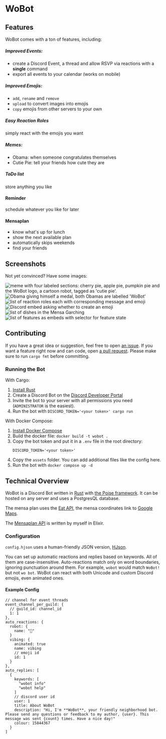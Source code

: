 # WoBot

## Features

WoBot comes with a ton of features, including:

##### Improved Events:

* create a Discord Event, a thread and allow RSVP via reactions with a **single** command
* export all events to your calendar (works on mobile)

##### Improved Emojis:

* `add`, `rename` and `remove`
* `upload` to convert images into emojis
* `copy` emojis from other servers to your own

##### Easy Reaction Roles

simply react with the emojis you want

##### Memes:

* Obama: when someone congratulates themselves
* Cutie Pie: tell your friends how cute they are

##### ToDo list

store anything you like

#### Reminder

schedule whatever you like for later

#### Mensaplan

* know what's up for lunch
* show the next available plan
* automatically skips weekends
* find your friends

## Screenshots

Not yet convinced? Have some images:

![meme with four labeled sections: cherry pie, apple pie, pumpkin pie and the WoBot logo, a cartoon robot, tagged as 'cutie pie'.](images/cutie_pie.png)
![Obama giving himself a medal, both Obamas are labelled 'WoBot'](images/obama.png)
![list of reaction roles each with corresponding message and emoji](images/reaction_roles.png)
![Discord embed asking whether to create an emoji](images/emoji.png)
![list of dishes in the Mensa Garching](images/mensa.png)
![list of features as embeds with selector for feature state](images/todo.png)

## Contributing

If you have a great idea or suggestion, feel free to open [an issue](https://github.com/Friendly-Banana/wobot/issues).
If you want a feature right now and can code, open [a pull request](https://github.com/Friendly-Banana/wobot/pulls).
Please make sure to run `cargo fmt` before committing.

### Running the Bot

With Cargo:

1. [Install Rust](https://www.rust-lang.org/tools/install)
2. Create a Discord Bot on the [Discord Developer Portal](https://discord.com/developers/applications)
3. Invite the bot to your server with all permissions you need (`ADMINISTRATOR` is the easiest).
4. Run the bot with `DISCORD_TOKEN='<your token>' cargo run`

With Docker Compose:

1. [Install Docker Compose](https://docs.docker.com/compose/install/)
2. Build the docker file: `docker build -t wobot .`
3. Copy the bot token and put it in a `.env` file in the root directory:
    ```
    DISCORD_TOKEN='<your token>'
    ```
4. Copy the `assets` folder. You can add additional files like the config here.
5. Run the bot with `docker compose up -d`

## Technical Overview

WoBot is a Discord Bot written in [Rust](https://www.rust-lang.org/)
with [the  Poise framework](https://github.com/serenity-rs/poise/).
It can be hosted on any server and uses a PostgresQL database.

The mensa plan uses the [Eat API](https://tum-dev.github.io/eat-api), the mensa coordinates link
to [Google Maps](https://www.google.com/maps).

The [Mensaplan API](https://github.com/Friendly-Banana/mensaplan) is written by myself in Elixir.

### Configuration

`config.hjson` uses a human-friendly JSON version, [HJson](https://hjson.github.io/).

You can set up automatic reactions and replies based on keywords. All of them are case-insensitive.
Auto-reactions match only on word boundaries, ignoring punctuation around them.
For example, `wobot` would match `WoBot!` but not `wo bot`.
WoBot can react with both Unicode and custom Discord emojis, even animated ones.

#### Example Config

```hjson
// channel for event threads
event_channel_per_guild: {
  // guild_id: channel_id
  1: 1
},
auto_reactions: {
  robot: {
    name: "🤖"
  }
  vibing: {
    animated: true
    name: vibing
    // emoji id
    id: 1
  }
},
auto_replies: [
  {
    keywords: [
      "wobot info"
      "wobot help"
    ]
    // discord user id
    user: 1
    title: About WoBot
    description: "Hi, I'm **WoBot**, your friendly neighborhood bot. Please send any questions or feedback to my author, {user}. This message was sent {count} times. Have a nice day!"
    colour: 15844367
  }
]
```

